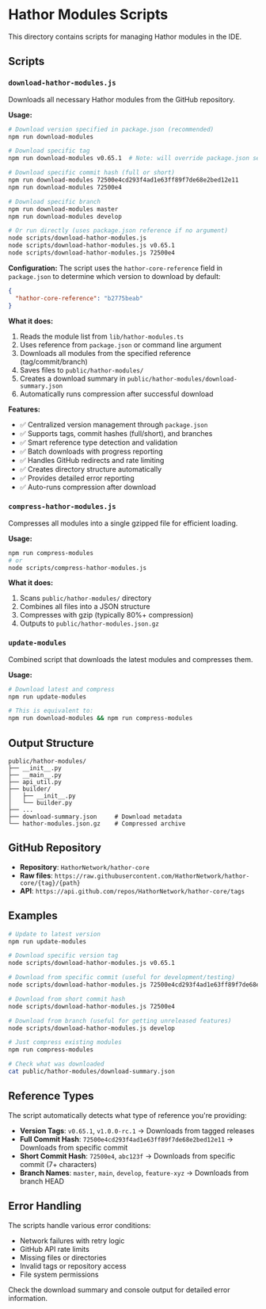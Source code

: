 # Hathor Modules Scripts

This directory contains scripts for managing Hathor modules in the IDE.

## Scripts

### `download-hathor-modules.js`

Downloads all necessary Hathor modules from the GitHub repository.

**Usage:**
```bash
# Download version specified in package.json (recommended)
npm run download-modules

# Download specific tag
npm run download-modules v0.65.1  # Note: will override package.json setting

# Download specific commit hash (full or short)  
npm run download-modules 72500e4cd293f4ad1e63ff89f7de68e2bed12e11
npm run download-modules 72500e4

# Download specific branch
npm run download-modules master
npm run download-modules develop

# Or run directly (uses package.json reference if no argument)
node scripts/download-hathor-modules.js
node scripts/download-hathor-modules.js v0.65.1
node scripts/download-hathor-modules.js 72500e4
```

**Configuration:**
The script uses the `hathor-core-reference` field in `package.json` to determine which version to download by default:

```json
{
  "hathor-core-reference": "b2775beab"
}
```

**What it does:**
1. Reads the module list from `lib/hathor-modules.ts`
2. Uses reference from `package.json` or command line argument  
3. Downloads all modules from the specified reference (tag/commit/branch)
4. Saves files to `public/hathor-modules/`
5. Creates a download summary in `public/hathor-modules/download-summary.json`
6. Automatically runs compression after successful download

**Features:**
- ✅ Centralized version management through `package.json`
- ✅ Supports tags, commit hashes (full/short), and branches
- ✅ Smart reference type detection and validation
- ✅ Batch downloads with progress reporting
- ✅ Handles GitHub redirects and rate limiting
- ✅ Creates directory structure automatically
- ✅ Provides detailed error reporting
- ✅ Auto-runs compression after download

### `compress-hathor-modules.js`

Compresses all modules into a single gzipped file for efficient loading.

**Usage:**
```bash
npm run compress-modules
# or
node scripts/compress-hathor-modules.js
```

**What it does:**
1. Scans `public/hathor-modules/` directory
2. Combines all files into a JSON structure
3. Compresses with gzip (typically 80%+ compression)
4. Outputs to `public/hathor-modules.json.gz`

### `update-modules`

Combined script that downloads the latest modules and compresses them.

**Usage:**
```bash
# Download latest and compress
npm run update-modules

# This is equivalent to:
npm run download-modules && npm run compress-modules
```

## Output Structure

```
public/hathor-modules/
├── __init__.py
├── __main__.py
├── api_util.py
├── builder/
│   ├── __init__.py
│   └── builder.py
├── ...
├── download-summary.json     # Download metadata
└── hathor-modules.json.gz    # Compressed archive
```

## GitHub Repository

- **Repository**: `HathorNetwork/hathor-core`  
- **Raw files**: `https://raw.githubusercontent.com/HathorNetwork/hathor-core/{tag}/{path}`
- **API**: `https://api.github.com/repos/HathorNetwork/hathor-core/tags`

## Examples

```bash
# Update to latest version
npm run update-modules

# Download specific version tag
node scripts/download-hathor-modules.js v0.65.1

# Download from specific commit (useful for development/testing)
node scripts/download-hathor-modules.js 72500e4cd293f4ad1e63ff89f7de68e2bed12e11

# Download from short commit hash
node scripts/download-hathor-modules.js 72500e4

# Download from branch (useful for getting unreleased features)
node scripts/download-hathor-modules.js develop

# Just compress existing modules  
npm run compress-modules

# Check what was downloaded
cat public/hathor-modules/download-summary.json
```

## Reference Types

The script automatically detects what type of reference you're providing:

- **Version Tags**: `v0.65.1`, `v1.0.0-rc.1` → Downloads from tagged releases
- **Full Commit Hash**: `72500e4cd293f4ad1e63ff89f7de68e2bed12e11` → Downloads from specific commit
- **Short Commit Hash**: `72500e4`, `abc123f` → Downloads from specific commit (7+ characters)
- **Branch Names**: `master`, `main`, `develop`, `feature-xyz` → Downloads from branch HEAD

## Error Handling

The scripts handle various error conditions:
- Network failures with retry logic
- GitHub API rate limits
- Missing files or directories
- Invalid tags or repository access
- File system permissions

Check the download summary and console output for detailed error information.